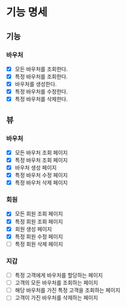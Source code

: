 # 기능 명세

## 기능
### 바우처
- [x] 모든 바우처를 조회한다.
- [x] 특정 바우처를 조회한다.
- [x] 바우처를 생성한다.
- [x] 특정 바우처를 수정한다.
- [x] 특정 바우처를 삭제한다.

## 뷰
### 바우처
- [x] 모든 바우처 조회 페이지
- [x] 특정 바우처 조회 페이지
- [x] 바우처 생성 페이지
- [x] 특정 바우처 수정 페이지
- [x] 특정 바우처 삭제 페이지
### 회원
- [x] 모든 회원 조회 페이지
- [x] 특정 회원 조회 페이지
- [x] 회원 생성 페이지
- [x] 특정 회원 수정 페이지
- [ ] 특정 회원 삭제 페이지
### 지갑
- [ ] 특정 고객에게 바우처를 할당하는 페이지
- [ ] 고객의 모든 바우처를 조회하는 페이지
- [ ] 해당 바우처를 가진 특정 고객을 조회하는 페이지
- [ ] 고객이 가진 바우처를 삭제하는 페이지
